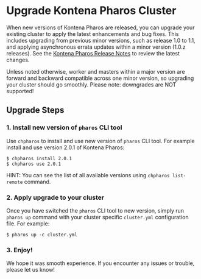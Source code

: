 # Upgrade Kontena Pharos Cluster

When new versions of Kontena Pharos are released, you can upgrade your existing cluster to apply the latest enhancements and bug fixes. This includes upgrading from previous minor versions, such as release 1.0 to 1.1, and applying asynchronous errata updates within a minor version (1.0.z releases). See the [Kontena Pharos Release Notes](https://github.com/kontena/pharos-cluster/releases) to review the latest changes.

Unless noted otherwise, worker and masters within a major version are forward and backward compatible across one minor version, so upgrading your cluster should go smoothly. Please note: downgrades are NOT supported!

## Upgrade Steps

### 1. Install new version of `pharos` CLI tool

Use `chpharos` to install and use new version of `pharos` CLI tool. For example install and use version 2.0.1 of Kontena Pharos:

```
$ chpharos install 2.0.1
$ chpharos use 2.0.1
```

HINT: You can see the list of all available versions using `chpharos list-remote` command.

### 2. Apply upgrade to your cluster

Once you have switched the `pharos` CLI tool to new version, simply run `pharos up` command with your cluster specific `cluster.yml` configuration file. For example:

```
$ pharos up -c cluster.yml
```

### 3. Enjoy!

We hope it was smooth experience. If you encounter any issues or trouble, please let us know!